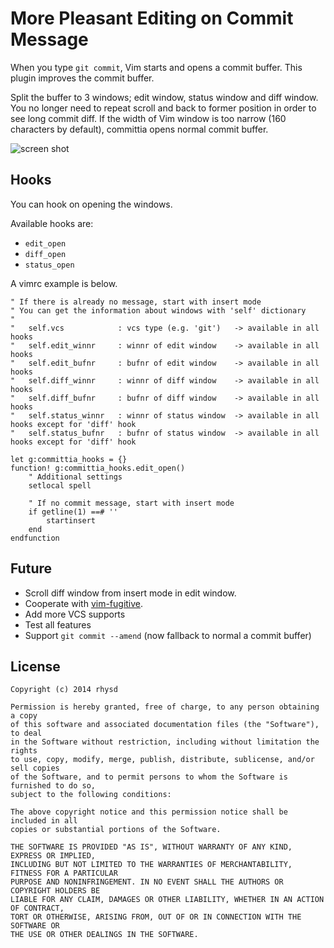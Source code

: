 More Pleasant Editing on Commit Message
=======================================

When you type `git commit`, Vim starts and opens a commit buffer.  This plugin improves
the commit buffer.

Split the buffer to 3 windows; edit window, status window and diff window.  You no longer
need to repeat scroll and back to former position in order to see long commit diff.
If the width of Vim window is too narrow (160 characters by default), committia opens
normal commit buffer.

![screen shot](https://dl.dropboxusercontent.com/u/2753138/screenshot_committia.jpg)

## Hooks

You can hook on opening the windows.

Available hooks are:

- `edit_open`
- `diff_open`
- `status_open`

A vimrc example is below.

```vim
" If there is already no message, start with insert mode
" You can get the information about windows with 'self' dictionary
"
"   self.vcs            : vcs type (e.g. 'git')   -> available in all hooks
"   self.edit_winnr     : winnr of edit window    -> available in all hooks
"   self.edit_bufnr     : bufnr of edit window    -> available in all hooks
"   self.diff_winnr     : winnr of diff window    -> available in all hooks
"   self.diff_bufnr     : bufnr of diff window    -> available in all hooks
"   self.status_winnr   : winnr of status window  -> available in all hooks except for 'diff' hook
"   self.status_bufnr   : bufnr of status window  -> available in all hooks except for 'diff' hook

let g:committia_hooks = {}
function! g:committia_hooks.edit_open()
    " Additional settings
    setlocal spell

    " If no commit message, start with insert mode
    if getline(1) ==# ''
        startinsert
    end
endfunction
```

## Future

- Scroll diff window from insert mode in edit window.
- Cooperate with [vim-fugitive](https://github.com/tpope/vim-fugitive).
- Add more VCS supports
- Test all features
- Support `git commit --amend` (now fallback to normal a commit buffer)

## License

    Copyright (c) 2014 rhysd

    Permission is hereby granted, free of charge, to any person obtaining a copy
    of this software and associated documentation files (the "Software"), to deal
    in the Software without restriction, including without limitation the rights
    to use, copy, modify, merge, publish, distribute, sublicense, and/or sell copies
    of the Software, and to permit persons to whom the Software is furnished to do so,
    subject to the following conditions:

    The above copyright notice and this permission notice shall be included in all
    copies or substantial portions of the Software.

    THE SOFTWARE IS PROVIDED "AS IS", WITHOUT WARRANTY OF ANY KIND, EXPRESS OR IMPLIED,
    INCLUDING BUT NOT LIMITED TO THE WARRANTIES OF MERCHANTABILITY, FITNESS FOR A PARTICULAR
    PURPOSE AND NONINFRINGEMENT. IN NO EVENT SHALL THE AUTHORS OR COPYRIGHT HOLDERS BE
    LIABLE FOR ANY CLAIM, DAMAGES OR OTHER LIABILITY, WHETHER IN AN ACTION OF CONTRACT,
    TORT OR OTHERWISE, ARISING FROM, OUT OF OR IN CONNECTION WITH THE SOFTWARE OR
    THE USE OR OTHER DEALINGS IN THE SOFTWARE.
